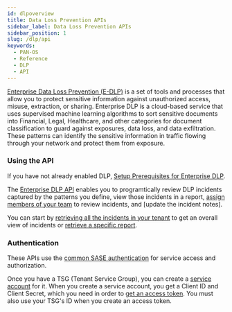 ```yaml
---
id: dlpoverview
title: Data Loss Prevention APIs
sidebar_label: Data Loss Prevention APIs
sidebar_position: 1
slug: /dlp/api
keywords:
  - PAN-OS
  - Reference
  - DLP
  - API
---
```


[Enterprise Data Loss Prevention (E-DLP)](https://www.paloaltonetworks.com/network-security/enterprise-data-loss-prevention) is a set of tools and processes that allow you to protect sensitive information against unauthorized access, misuse, extraction, or sharing.
Enterprise DLP is a cloud-based service that uses supervised machine learning algorithms to sort sensitive documents into Financial, Legal, Healthcare, and other categories for document classification to guard against exposures, data loss, and data exfiltration. These patterns can identify the sensitive information in traffic flowing through your network and protect them from exposure. 


### Using the API

If you have not already enabled DLP, [Setup Prerequisites for Enterprise DLP](https://docs.paloaltonetworks.com/enterprise-dlp/enterprise-dlp-admin/enterprise-dlp-overview/setup-prerequisites-for-enterprise-dlp).

The [Enterprise DLP API](https://docs.paloaltonetworks.com/enterprise-dlp/enterprise-dlp-api/enterprise-dlp-api-overview/get-started-with-enterprise-dlp-api) enables you to programtically review DLP incidents captured by the patterns you define, view those incidents in a report, [assign members of your team](/dlp/api/put-v-1-api-incidents-incidentid-assignee/) to review incidents, and [update the incident notes]. 

You can start by [retrieving all the incidents in your tenant](/dlp/api/get-v-2-api-incidents/) to get an overall view of incidents or [retrieve a specific report](/dlp/api/put-v-1-api-incidents-incidentid-notes/).



### Authentication

These APIs use the [common SASE authentication](/sase/docs/getstarted) for service access and authorization.

Once you have a TSG (Tenant Service Group), you can create a [service account](/sase/docs/service-accounts) for it.
When you create a service account, you get a Client ID and Client Secret, which you need in order to
[get an access token](/sase/api/auth/post-auth-v-1-oauth-2-access-token).
You must also use your TSG's ID when you create an access token.
